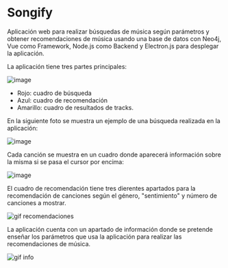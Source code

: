 # Songify
Aplicación web para realizar búsquedas de música según parámetros y obtener recomendaciones de música usando una base de datos con Neo4j, Vue como Framework, Node.js como Backend y Electron.js para desplegar la aplicación.

La aplicación tiene tres partes principales:

![image](https://user-images.githubusercontent.com/25954537/97300276-85719680-1856-11eb-8a4d-c03217a8afd9.png)

- Rojo: cuadro de búsqueda
- Azul: cuadro de recomendación
- Amarillo: cuadro de resultados de tracks.

En la siguiente foto se muestra un ejemplo de una búsqueda realizada en la aplicación:

![image](https://user-images.githubusercontent.com/25954537/97302812-d8991880-1859-11eb-94b5-0dbac97b2e23.png)

Cada canción se muestra en un cuadro donde aparecerá información sobre la misma si se pasa el cursor por encima:

![image](https://user-images.githubusercontent.com/25954537/97302897-f23a6000-1859-11eb-875a-3f8a53a04cf3.png)

El cuadro de recomendación tiene tres dierentes apartados para la recomendación de canciones según el género, "sentimiento" y número de canciones a mostrar.

![gif recomendaciones](https://user-images.githubusercontent.com/25954537/97303569-d8e5e380-185a-11eb-954b-fb1f83df5d4f.gif)

La aplicación cuenta con un apartado de información donde se pretende enseñar los parámetros que usa la aplicación para realizar las recomendaciones de música.

![gif info](https://user-images.githubusercontent.com/25954537/97303967-64f80b00-185b-11eb-88ba-dd62825c5b8b.gif)


